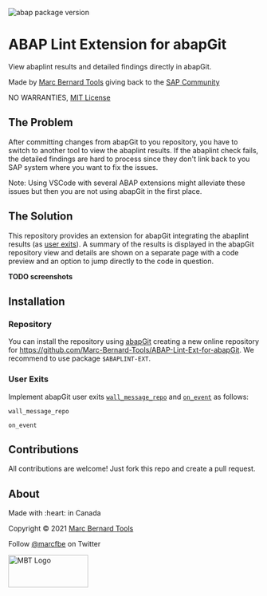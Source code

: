 ![abap package version](https://img.shields.io/endpoint?url=https://shield.abap.space/version-shield-json/github.com/Marc-Bernard-Tools/ABAP-Lint-Ext-for-abapGit/src/zabap_syntax_message_fixer.prog.abap/c_version&label=version&color=darkgray)

# ABAP Lint Extension for abapGit

View abaplint results and detailed findings directly in abapGit. 

Made by [Marc Bernard Tools](https://marcbernardtools.com/) giving back to the [SAP Community](https://community.sap.com/)

NO WARRANTIES, [MIT License](LICENSE)

## The Problem

After committing changes from abapGit to you repository, you have to switch to another tool to view the abaplint results. If the abaplint check fails, the detailed findings are hard to process since they don't link back to you SAP system where you want to fix the issues.

Note: Using VSCode with several ABAP extensions might alleviate these issues but then you are not using abapGit in the first place. 

## The Solution

This repository provides an extension for abapGit integrating the abaplint results (as [user exits](https://docs.abapgit.org/ref-exits.html)). A summary of the results is displayed in the abapGit repository view and details are shown on a separate page with a code preview and an option to jump directly to the code in question. 

**TODO screenshots**

## Installation

### Repository

You can install the repository using [abapGit](https://github.com/abapGit/abapGit) creating a new online repository for https://github.com/Marc-Bernard-Tools/ABAP-Lint-Ext-for-abapGit. We recommend to use package `$ABAPLINT-EXT`.

### User Exits

Implement abapGit user exits [`wall_message_repo`](https://docs.abapgit.org/ref-exits.html#wall_message_repo) and [`on_event`](https://docs.abapgit.org/ref-exits.html#on_event) as follows:

```abap
wall_message_repo
```

```abap
on_event
```

## Contributions

All contributions are welcome! Just fork this repo and create a pull request. 

## About

<p>Made with :heart: in Canada</p>
<p>Copyright © 2021 <a href="https://marcbernardtools.com/">Marc Bernard Tools</a></p>
<p>Follow <a href="https://twitter.com/marcfbe">@marcfbe</a> on Twitter</p>
<p><a href="https://marcbernardtools.com/"><img width="160" height="65" src="https://marcbernardtools.com/info/MBT_Logo_640x250_on_Gray.png" alt="MBT Logo"></a></p>
